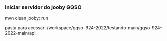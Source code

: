 ### iniciar servidor do jooby GQSO
mvn clean jooby: run

pasta para acessar: /workspace/gqso-924-2022/testando-main/gqso-924-2022-main/api
